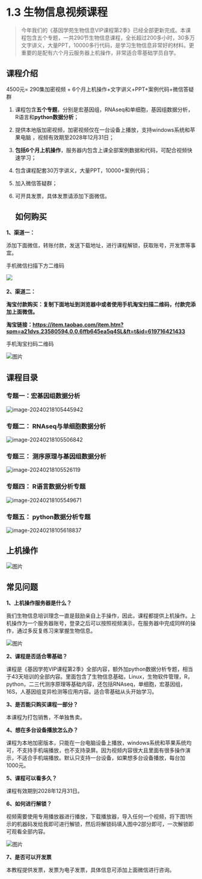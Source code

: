 #  1.3 生物信息视频课程

>今年我们的《基因学苑生物信息VIP课程第2季》已经全部更新完成。本课程包含五个专题，一共290节生物信息课程，全长超过200多小时，30多万文字讲义，大量PPT，10000多行代码，是学习生物信息非常好的材料。更重要的是配有六个月云服务器上机操作，非常适合零基础学员自学。



## 课程介绍

4500元= 290集加密视频 + 6个月上机操作+文字讲义+PPT+案例代码+微信答疑群

1. 课程包含**五个专题**，分别是宏基因组，RNAseq和单细胞，基因组数据分析，R语言和**python数据分析**；

2. 提供本地版加密视频，加密视频仅在一台设备上播放，支持windows系统和苹果电脑 ，视频有效期至2028年12月31日；

3. **包括****6个月****上机操作**，服务器内包含上课全部案例数据和代码，可配合视频快速学习；

4. 包含课程配套30万字讲义，大量PPT，10000+案例代码；

5. 加入微信答疑群；

6. 可开具发票，具体发票请添加下面微信。

   ##  如何购买

**1、渠道一：**

添加下面微信，转账付款，发送下载地址，进行课程解锁，获取账号，开发票等事宜。

手机微信扫描下方二维码



![](./images/weixin.jpg)

####  



**2、渠道二：**

**淘宝付款购买：复制下面地址到浏览器中或者使用手机淘宝扫描二维码，付款完添加上面微信。**

**淘宝链接：https://item.taobao.com/item.htm?spm=a21dvs.23580594.0.0.6ffb645ea5q4SL&ft=t&id=619716421433**

手机淘宝扫码二维码

![图片](./a3.assets/640-1708223883786-4.png)

## 课程目录



### 专题一：宏基因组数据分析

![image-20240218105445942](./images/image-20240218105445942.png)



### 专题二： RNAseq与单细胞数据分析

![image-20240218105506842](./a3.assets/image-20240218105506842.png)



### 专题三： 测序原理与基因组数据分析



![image-20240218105526119](./images/image-20240218105526119.png)



### 专题四： R语言数据分析专题

![image-20240218105549671](./images/image-20240218105549671.png)

### 专题五： python数据分析专题



![image-20240218105618837](./images/image-20240218105618837.png)



## 上机操作



![图片](./images/640-1708225010445-20.png)



##  常见问题

**1、上机操作服务器是什么？**

我们生物信息培训理念一直是鼓励亲自上手操作，因此，课程都提供上机操作。上机操作为一个服务器账号，登录之后可以按照视频演示，在服务器中完成同样的操作，通过多反复练习来掌握生物信息。

![图片](./images/biocloud.png)

**2、课程是否适合零基础？**

课程是《基因学苑VIP课程第2季》全部内容，额外加python数据分析专题，相当于43天培训的全部内容。里面包含了生物信息基础，Linux，生物软件管理，R，python，二三代测序原理等基础内容，还包括RNAseq，单细胞，宏基因组，16S，人基因组变异检测等应用内容。适合零基础从头开始学习。

**3、是否能只购买课程一部分？**

本课程为打包销售，不单独售卖。

**4、想在多台设备播放怎么办？**

课程为本地加密版本，只能在一台电脑设备上播放，windows系统和苹果系统均可，不支持手机端播放，也不支持录屏。因为视频内容很大且里面有很多操作演示，不适合手机端播放。默认只支持一台设备，如果想多台设备播放，每台加1000元。

**5、课程可以看多久？**

课程有效期到2028年12月31日。

**6、如何进行解锁？**

视频需要使用专用播放器进行播放，下载播放器，导入任何一个视频，将下图1所示的机器码发给我即可进行解锁，然后将解锁码填入图中2部分即可，一次解锁即可观看全部内容。

![图片](./images/640-1708225049415-25.png)

**7、是否可以开发票**

本教程提供发票，发票为电子发票，具体信息可添加上面微信进行咨询。



